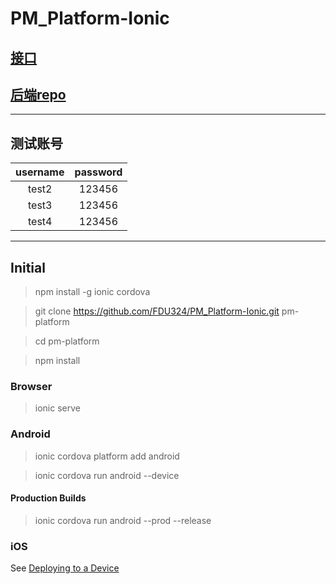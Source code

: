 # PM_Platform-Ionic

## [接口](https://github.com/FDU324/PM_Platform-Ionic/blob/master/interface.md)

## [后端repo](https://github.com/billy191/Steamlike_Backend)

---


## 测试账号

|username | password|
|:---:|:----:|
|test2|123456|
|test3|123456|
|test4|123456|


---


## Initial

> npm install -g ionic cordova

> git clone https://github.com/FDU324/PM_Platform-Ionic.git pm-platform

> cd pm-platform

> npm install

### Browser

> ionic serve

### Android

> ionic cordova platform add android

> ionic cordova run android --device

#### Production Builds

> ionic cordova run android --prod --release

### iOS

See [Deploying to a Device](https://ionicframework.com/docs/intro/deploying/)




